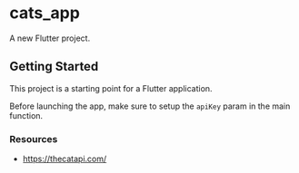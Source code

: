 # cats_app

A new Flutter project.

## Getting Started

This project is a starting point for a Flutter application.

Before launching the app, make sure to setup the `apiKey` param in the main function.

### Resources
- https://thecatapi.com/
